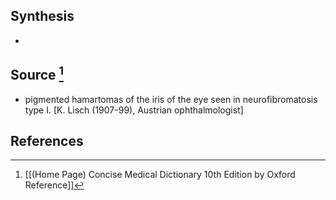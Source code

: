 ## Synthesis
- 
## Source [^1]
- pigmented hamartomas of the iris of the eye seen in neurofibromatosis type I. \[K. Lisch (1907-99), Austrian ophthalmologist]
## References

[^1]: [[(Home Page) Concise Medical Dictionary 10th Edition by Oxford Reference]]